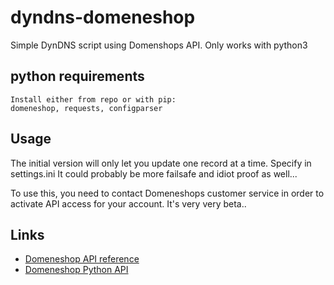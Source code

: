 # dyndns-domeneshop
Simple DynDNS script using Domenshops API. Only works with python3

## python requirements
```
Install either from repo or with pip:
domeneshop, requests, configparser
```

## Usage
The initial version will only let you update one record at a time. Specify in settings.ini
It could probably be more failsafe and idiot proof as well...

To use this, you need to contact Domeneshops customer service in order to activate API access for your account. It's very very beta..

## Links
* [Domeneshop API reference](https://api.domeneshop.no/docs/)
* [Domeneshop Python API](https://github.com/domeneshop/python-domeneshop)
